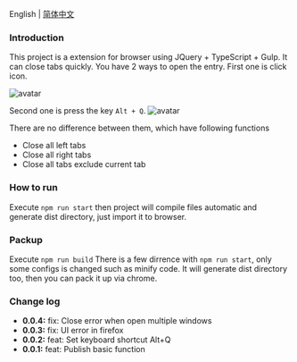 English | [简体中文](README-zh_CN.md)

### Introduction

This project is a extension for browser using JQuery + TypeScript + Gulp. It can close tabs quickly. You have 2 ways to open the entry. First one is click icon.

![avatar](https://file.qingflow.com/uploads/file/d70f3404-6aa1-47e2-b6f7-cf88570a187f.png)

Second one is press the key `Alt + Q`.
![avatar](https://file.qingflow.com/uploads/file/002480c2-a596-4aca-90c6-868d98debb0c.png)

There are no difference between them, which have following functions
 
 - Close all left tabs
 - Close all right tabs
 - Close all tabs exclude current tab

### How to run

Execute `npm run start` then project will compile files automatic and generate dist directory, just import it to browser.

### Packup

Execute `npm run build` There is a few dirrence with `npm run start`, only some configs is changed such as minify code. It will generate dist directory too, then you can pack it up via chrome.

### Change log

* **0.0.4:** fix: Close error when open multiple windows
* **0.0.3:** fix: UI error in firefox
* **0.0.2:** feat: Set keyboard shortcut Alt+Q
* **0.0.1:** feat: Publish basic function